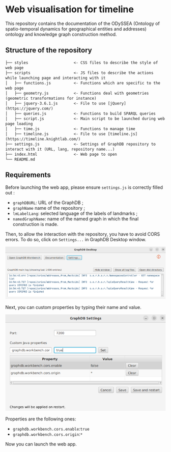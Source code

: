 # Web visualisation for timeline

This repository contains the documentation of the ODySSEA (Ontology of spatio-temporal dynamics for geographical entities and addresses) ontology and knowledge graph construction method.

## Structure of the repository
```
├── styles                    <- CSS files to describe the style of web page
├── scripts                   <- JS files to describe the actions while launching page and interacting with it
│   ├── functions.js          <- Functions which are specific to the web page
│   ├── geometry.js           <- Functions deal with geometries (geometric transformations for instance)
│   ├── jquery-3.6.1.js       <- File to use [jQuery](https://jquery.com/)
│   ├── queries.js            <- Functions to build SPARQL queries
│   ├── script.js             <- Main script to be launched during web page loading 
│   ├── time.js               <- Functions to manage time
│   ├── timeline.js           <- File to use [timeline.js](https://timeline.knightlab.com/)
├── settings.js               <- Settings of GraphDB repository to interact with it (URL, lang, repository name...)
├── index.html                <- Web page to open
└── README.md
```

## Requirements

Before launching the web app, please ensure `settings.js` is correctly filled out :
* `graphDBURL`: URL of the GraphDB ;
* `graphName`  name of the repository ;
* `lmLabelLang`: selected language of the labels of landmarks ;
* `namedGraphName`: name of the named graph in which the final construction is made.

Then, to allow the interaction with the repository, you have to avoid CORS errors. To do so, click on `Settings...` in GraphDB Desktop window.

![image](./images/graphdb_desktop.png)

Next, you can custom properties by typing their name and value.

![image](./images/graphdb_settings.png)

Properties are the following ones:
* `graphdb.workbench.cors.enable`:`true` 
* `graphdb.workbench.cors.origin`:`*`

Now you can launch the web app.